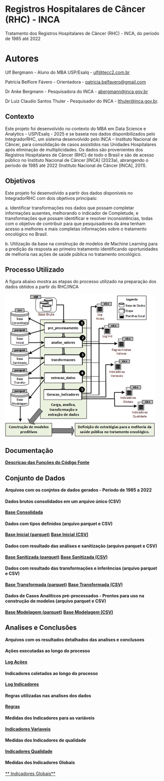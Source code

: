 # Registros Hospitalares de Câncer (RHC) - INCA
Tratamento dos Registros Hospitalares de Câncer (RHC) - INCA, do período de 1985 até 2022 

# Autores
Ulf Bergmann - Aluno do MBA USP/Esalq - ulf@tecc2.com.br

Patrícia Belfiore Fávero - Orientadora - patricia.belfavero@gmail.com 

Dr Anke Bergmann - Pesquisadora do INCA - abergmann@inca.gov.br

Dr Luiz Claudio Santos Thuler - Pesquisador do INCA - lthuler@inca.gov.br.


## Contexto
Este projeto foi desenvolvido no contexto do MBA em Data Science e Analytics - USP/Esalq - 2025 e se baseia nos dados disponibilizados pelo IntegradorRHC, um sistema desenvolvido pelo INCA – Instituto Nacional de Câncer, para consolidação de casos assistidos nas Unidades Hospitalares após eliminação de multiplicidades. Os dados são provenientes dos Registros Hospitalares de Câncer (RHC) de todo o Brasil e são de acesso público no Instituto Nacional de Câncer [INCA] (2023a), abrangendo o período de 1985 até 2022 (Instituto Nacional de Câncer [INCA], 2011).

## Objetivos
Este projeto foi desenvolvido a partir dos dados disponíveis no IntegradorRHC com dois objetivos principais:

a. Identificar transformações nos dados que possam completar informações ausentes, melhorando o indicador de Completude, e transformações que possam identificar e resolver inconsistências, todas com o objetivo de contribuir para que pesquisadores da área tenham acesso a melhores e mais completas informações sobre o tratamento oncológico no Brasil. 

b. Utilização da base na construção de modelos de Machine Learning para a predição da resposta ao primeiro tratamento identificando oportunidades de melhoria nas ações de saúde pública no tratamento oncológico.

## Processo Utilizado
A figura abaixo mostra as etapas do processo utilizado na preparação dos dados obtidos a partir do RHC/INCA

![Processo Utilizado](imagens/metodo.png)


## Documentação

[**Descriçao das Funções do Código Fonte**](https://ulf-tecc2.github.io/rhc_inca/site)

## Conjunto de Dados

**Arquivos com os conjntos de dados gerados - Período de 1985 a 2022** 


#### Dados brutos consolidados em um arquivo único (CSV)
[**Base Consolidada**](https://drive.google.com/uc?export=download&id=1Zt2Kv9DtM7IBdAGDdFwvMogPvceG7KYA) 


#### Dados com tipos definidos (arquivo parquet e CSV)
[**Base Inicial  (parquet)**](https://drive.google.com/uc?export=download&id=1oNnt1K2yJhk3FzuK1ELUgUlFT-uf0d9x) 
[**Base Inicial  (CSV)**](https://drive.google.com/uc?export=download&id=) 

#### Dados com resultado das análises e sanitização (arquivo parquet e CSV)
[**Base Sanitizada  (parquet)**](https://drive.google.com/uc?export=download&id=1P61hUWlMjr53jvomKmxHuLJkVR8XOuAf) 
[**Base Sanitizada  (CSV)**](https://drive.google.com/uc?export=download&id=) 

#### Dados com resultado das transformações e inferências (arquivo parquet e CSV)
[**Base Transformada  (parquet)**](https://drive.google.com/uc?export=download&id=1P61hUWlMjr53jvomKmxHuLJkVR8XOuAf) 
[**Base Transformada  (CSV)**](https://drive.google.com/uc?export=download&id=) 

#### Dados de Casos Analíticos pré-processados - Prontos para uso na construção de modelos (arquivo parquet e CSV)
[**Base Modelagem (parquet)**](https://drive.google.com/uc?export=download&id=1Bj0FcA6lO6PJfJs5-i003Ldgag4q_jP-) 
[**Base Modelagem  (CSV)**](https://drive.google.com/uc?export=download&id=) 


## Analises e Conclusões
**Arquivos com os resultados detalhados das analises e conclusoes**

#### Ações executadas ao longo do processo 
[**Log Ações**](https://drive.google.com/uc?export=download&id=) 

#### Indicadores coletados ao longo do processo 
[**Log Indicadores**](https://drive.google.com/uc?export=download&id=) 

#### Regras utilizadas nas analises dos dados 
[**Regras**](https://drive.google.com/uc?export=download&id=) 

#### Medidas dos Indicadores para as variáveis
[**Indicadores Variaveis**](https://drive.google.com/uc?export=download&id=) 

#### Medidas dos Indicadores de qualidade
[**Indicadores Qualidade**](https://drive.google.com/uc?export=download&id=) 

#### Medidas dos Indicadores Globais
[** Indicadores Globais**](https://drive.google.com/uc?export=download&id=) 


